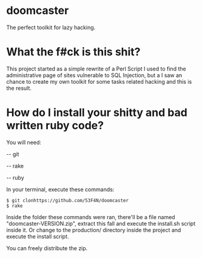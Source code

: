 # doomcaster
The perfect toolkit for lazy hacking.

# What the f#ck is this shit?

This project started as a simple rewrite of a Perl Script I used to find
the administrative page of sites vulnerable to SQL Injection, but a I saw
an chance to create my own toolkit for some tasks related hacking and this
is the result.

# How do I install your shitty and bad written ruby code?

You will need:

-- git

-- rake

-- ruby

In your terminal, execute these commands:

```
$ git clonhttps://github.com/53F4N/doomcaster
$ rake
```

Inside the folder these commands were ran, there'll be a file named
"doomcaster-VERSION.zip", extract this fall and execute the install.sh
script inside it. Or change to the production/ directory inside the
project and execute the install script.

You can freely distribute the zip.
